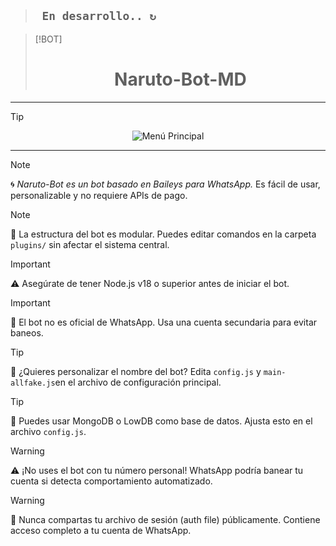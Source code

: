 > ## **` En desarrollo.. ↻`**

> [!BOT]
> <h1 align="center"> Naruto-Bot-MD</h1>

---

> [!TIP]
> <p align="center">
>  <img src="https://files.catbox.moe/0183v7.png" alt="Menú Principal">
</p>  

---

> [!NOTE]
> 🌀 *Naruto-Bot es un bot basado en Baileys para WhatsApp.*
> Es fácil de usar, personalizable y no requiere APIs de pago.

> [!NOTE]
> 📁 La estructura del bot es modular.
> Puedes editar comandos en la carpeta `plugins/` sin afectar el sistema central.

> [!IMPORTANT]
> ⚠️ Asegúrate de tener Node.js v18 o superior antes de iniciar el bot.

> [!IMPORTANT]
> 📌 El bot no es oficial de WhatsApp. Usa una cuenta secundaria para evitar baneos.

> [!TIP]
> 🍜 ¿Quieres personalizar el nombre del bot?
> Edita `config.js` y `main-allfake.js`en el archivo de configuración principal.

> [!TIP]
> 🔧 Puedes usar MongoDB o LowDB como base de datos.
> Ajusta esto en el archivo `config.js`.

> [!WARNING]
> ⚠️ ¡No uses el bot con tu número personal!
> WhatsApp podría banear tu cuenta si detecta comportamiento automatizado.

> [!WARNING]
> 🛑 Nunca compartas tu archivo de sesión (auth file) públicamente.
> Contiene acceso completo a tu cuenta de WhatsApp.
